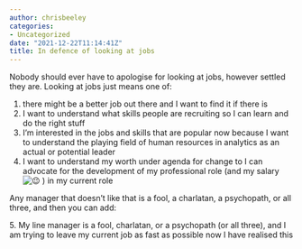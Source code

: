 ```yaml
---
author: chrisbeeley
categories:
- Uncategorized
date: "2021-12-22T11:14:41Z"
title: In defence of looking at jobs
---
```


Nobody should ever have to apologise for looking at jobs, however settled they are. Looking at jobs just means one of:

1. there might be a better job out there and I want to find it if there is
2. I want to understand what skills people are recruiting so I can learn and do the right stuff
3. I’m interested in the jobs and skills that are popular now because I want to understand the playing field of human resources in analytics as an actual or potential leader
4. I want to understand my worth under agenda for change to I can advocate for the development of my professional role (and my salary ![:wink:](https://a.slack-edge.com/production-standard-emoji-assets/13.0/google-medium/1f609.png) ) in my current role

Any manager that doesn’t like that is a fool, a charlatan, a psychopath, or all three, and then you can add:

5\. My line manager is a fool, charlatan, or a psychopath (or all three), and I am trying to leave my current job as fast as possible now I have realised this